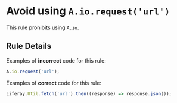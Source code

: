 # Avoid using `A.io.request('url')`

This rule prohibits using `A.io`.

## Rule Details

Examples of **incorrect** code for this rule:

```js
A.io.request('url');
```

Examples of **correct** code for this rule:

```js
Liferay.Util.fetch('url').then((response) => response.json());
```
